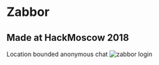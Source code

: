 # Zabbor
## Made at HackMoscow 2018
Location bounded anonymous chat
![zabbor login](https://www.dropbox.com/s/y97o31xkwqklh7a/zabbor.net.PNG?dl=0)
